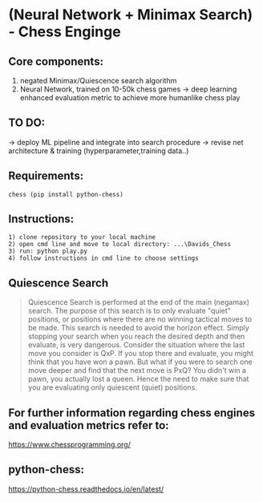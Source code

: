 # (Neural Network + Minimax Search) - Chess Enginge
## Core components:
1) negated Minimax/Quiescence search algorithm
2) Neural Network, trained on 10-50k chess games
-> deep learning enhanced evaluation metric to achieve more humanlike chess play 


## TO DO:
-> deploy ML pipeline and integrate into search procedure
-> revise net architecture & training (hyperparameter,training data..)

## Requirements:
```
chess (pip install python-chess)
```
## Instructions:
```
1) clone repository to your local machine
2) open cmd line and move to local directory: ...\Davids_Chess
3) run: python play.py
4) follow instructions in cmd line to choose settings
```

## Quiescence Search
> Quiescence Search is performed at the end of the main (negamax) search. The purpose of this search is to only evaluate "quiet" positions, or positions where there are no winning tactical moves to be made. This search is needed to avoid the horizon effect. Simply stopping your search when you reach the desired depth and then evaluate, is very dangerous. Consider the situation where the last move you consider is QxP. If you stop there and evaluate, you might think that you have won a pawn. But what if you were to search one move deeper and find that the next move is PxQ? You didn't win a pawn, you actually lost a queen. Hence the need to make sure that you are evaluating only quiescent (quiet) positions.

## For further information regarding chess engines and evaluation metrics refer to:
https://www.chessprogramming.org/
## python-chess:
https://python-chess.readthedocs.io/en/latest/
